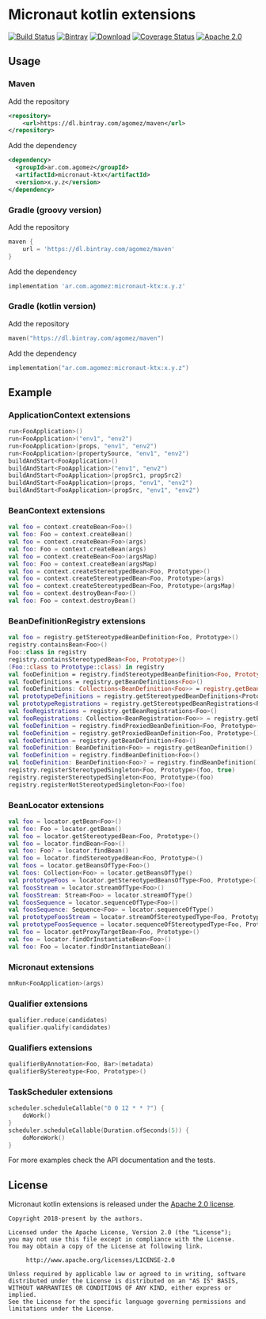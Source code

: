 # Micronaut kotlin extensions

[![Build Status](https://travis-ci.org/ideaplugins/micronaut-ktx.svg?branch=master)](https://travis-ci.org/ideaplugins/micronaut-ktx)
[![Bintray](https://img.shields.io/bintray/v/agomez/maven/micronaut-ktx.svg?maxAge=2592000)](https://bintray.com/agomez/maven/micronaut-ktx)
[![Download](https://api.bintray.com/packages/agomez/maven/micronaut-ktx/images/download.svg)](https://bintray.com/agomez/maven/micronaut-ktx/_latestVersion)
[![Coverage Status](https://coveralls.io/repos/github/ideaplugins/micronaut-ktx/badge.svg?branch=master)](https://coveralls.io/github/ideaplugins/micronaut-ktx?branch=master)
[![Apache 2.0](https://img.shields.io/github/license/ideaplugins/micronaut-ktx.svg)](http://www.apache.org/licenses/LICENSE-2.0)

## Usage

### Maven

Add the repository

```xml
<repository>
    <url>https://dl.bintray.com/agomez/maven</url>
</repository>
```

Add the dependency

```xml
<dependency>
  <groupId>ar.com.agomez</groupId>
  <artifactId>micronaut-ktx</artifactId>
  <version>x.y.z</version>
</dependency>
```

### Gradle (groovy version)

Add the repository

```groovy
maven {
    url = 'https://dl.bintray.com/agomez/maven'
}
```

Add the dependency

```groovy
implementation 'ar.com.agomez:micronaut-ktx:x.y.z'
```

### Gradle (kotlin version)

Add the repository

```kotlin
maven("https://dl.bintray.com/agomez/maven")
```

Add the dependency

```kotlin
implementation("ar.com.agomez:micronaut-ktx:x.y.z")
```

## Example

### ApplicationContext extensions

```kotlin
run<FooApplication>()
run<FooApplication>("env1", "env2")
run<FooApplication>(props, "env1", "env2")
run<FooApplication>(propertySource, "env1", "env2")
buildAndStart<FooApplication>()
buildAndStart<FooApplication>("env1", "env2")
buildAndStart<FooApplication>(propSrc1, propSrc2)
buildAndStart<FooApplication>(props, "env1", "env2")
buildAndStart<FooApplication>(propSrc, "env1", "env2")
```

### BeanContext extensions

```kotlin
val foo = context.createBean<Foo>()
val foo: Foo = context.createBean()
val foo = context.createBean<Foo>(args)
val foo: Foo = context.createBean(args)
val foo = context.createBean<Foo>(argsMap)
val foo: Foo = context.createBean(argsMap)
val foo = context.createStereotypedBean<Foo, Prototype>()
val foo = context.createStereotypedBean<Foo, Prototype>(args)
val foo = context.createStereotypedBean<Foo, Prototype>(argsMap)
val foo = context.destroyBean<Foo>()
val foo: Foo = context.destroyBean()
```

### BeanDefinitionRegistry extensions

```kotlin
val foo = registry.getStereotypedBeanDefinition<Foo, Prototype>()
registry.containsBean<Foo>()
Foo::class in registry
registry.containsStereotypedBean<Foo, Prototype>()
(Foo::class to Prototype::class) in registry
val fooDefinition = registry.findStereotypedBeanDefinition<Foo, Prototype>()
val fooDefinitions = registry.getBeanDefinitions<Foo>()
val fooDefinitions: Collections<BeanDefinition<Foo>> = registry.getBeanDefinitions()
val prototypeDefinitions = registry.getStereotypedBeanDefinitions<Prototype>()
val prototypeRegistrations = registry.getStereotypedBeanRegistrations<Prototype>()
val fooRegistrations = registry.getBeanRegistrations<Foo>()
val fooRegistrations: Collection<BeanRegistration<Foo>> = registry.getBeanRegistrations()
val fooDefinition = registry.findProxiedBeanDefinition<Foo, Prototype>()
val fooDefinition = registry.getProxiedBeanDefinition<Foo, Prototype>()
val fooDefinition = registry.getBeanDefinition<Foo>()
val fooDefinition: BeanDefinition<Foo> = registry.getBeanDefinition()
val fooDefinition = registry.findBeanDefinition<Foo>()
val fooDefinition: BeanDefinition<Foo>? = registry.findBeanDefinition()
registry.registerStereotypedSingleton<Foo, Prototype>(foo, true)
registry.registerStereotypedSingleton<Foo, Prototype>(foo)
registry.registerNotStereotypedSingleton<Foo>(foo)
```

### BeanLocator extensions

```kotlin
val foo = locator.getBean<Foo>()
val foo: Foo = locator.getBean()
val foo = locator.getStereotypedBean<Foo, Prototype>()
val foo = locator.findBean<Foo>()
val foo: Foo? = locator.findBean()
val foo = locator.findStereotypedBean<Foo, Prototype>()
val foos = locator.getBeansOfType<Foo>()
val foos: Collection<Foo> = locator.getBeansOfType()
val prototypeFoos = locator.getStereotypedBeansOfType<Foo, Prototype>()
val foosStream = locator.streamOfType<Foo>()
val foosStream: Stream<Foo> = locator.streamOfType()
val foosSequence = locator.sequenceOfType<Foo>()
val foosSequence: Sequence<Foo> = locator.sequenceOfType()
val prototypeFoosStream = locator.streamOfStereotypedType<Foo, Prototype>()
val prototypeFoosSequence = locator.sequenceOfStereotypedType<Foo, Prototype>()
val foo = locator.getProxyTargetBean<Foo, Prototype>()
val foo = locator.findOrInstantiateBean<Foo>()
val foo: Foo = locator.findOrInstantiateBean()
```

### Micronaut extensions

```kotlin
mnRun<FooApplication>(args)
```

### Qualifier extensions

```kotlin
qualifier.reduce(candidates)
qualifier.qualify(candidates)
```

### Qualifiers extensions

```kotlin
qualifierByAnnotation<Foo, Bar>(metadata)
qualifierByStereotype<Foo, Prototype>()
```

### TaskScheduler extensions

```kotlin
scheduler.scheduleCallable("0 0 12 * * ?") {
    doWork()
}
scheduler.scheduleCallable(Duration.ofSeconds(5)) {
    doMoreWork()
}
```

For more examples check the API documentation and the tests.

## License

Micronaut kotlin extensions is released under the [Apache 2.0 license](LICENSE).

```
Copyright 2018-present by the authors.

Licensed under the Apache License, Version 2.0 (the "License");
you may not use this file except in compliance with the License.
You may obtain a copy of the License at following link.

     http://www.apache.org/licenses/LICENSE-2.0

Unless required by applicable law or agreed to in writing, software
distributed under the License is distributed on an "AS IS" BASIS,
WITHOUT WARRANTIES OR CONDITIONS OF ANY KIND, either express or implied.
See the License for the specific language governing permissions and
limitations under the License.
```

